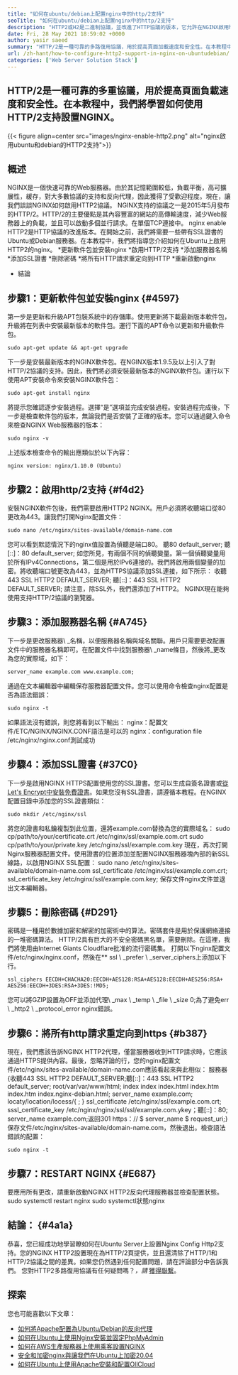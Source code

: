 ```yaml
---
title: "如何在ubuntu/debian上配置nginx中的http/2支持" 
seoTitle: "如何在ubuntu/debian上配置nginx中的http/2支持" 
description: "HTTP2或H2是二進制協議，並改進了HTTP協議的版本，它允許在NGINX啟用http2支持後提高站點頁面的速度" 
date: Fri, 28 May 2021 18:59:02 +0000
author: yasir saeed
summary: "HTTP/2是一種可靠的多路復用協議，用於提高頁面加載速度和安全性。在本教程中，我們將學習如何使用HTTP/2支持設置NGINX。" 
url: /zh-hant/how-to-configure-http2-support-in-nginx-on-ubuntudebian/
categories: ['Web Server Solution Stack']
---
```


## HTTP/2是一種可靠的多重協議，用於提高頁面負載速度和安全性。在本教程中，我們將學習如何使用HTTP/2支持設置NGINX。

{{< figure align=center src="images/nginx-enable-http2.png" alt="nginx啟用ubuntu和debian的HTTP2支持">}}


## **概述**
NGINX是一個快速可靠的Web服務器。由於其記憶範圍較低，負載平衡，高可擴展性，緩存，對大多數協議的支持和反向代理，因此獲得了受歡迎程度。現在，讓我們談談NGINX如何啟用HTTP2協議。
NGINX支持的協議之一是2015年5月發布的HTTP/2。HTTP/2的主要優點是其內容豐富的網站的高傳輸速度，減少Web服務器上的負載，並且可以啟動多個並行請求。在單個TCP連接中。 nginx enable HTTP2是HTTP協議的改進版本。在開始之前，我們將需要一些帶有SSL證書的Ubuntu或Debian服務器。在本教程中，我們將指導您介紹如何在Ubuntu上啟用HTTP2的nginx。
  *更新軟件包並安裝nginx
  *啟用HTTP/2支持
  *添加服務器名稱
  *添加SSL證書
  *刪除密碼
  *將所有HTTP請求重定向到HTTP
  *重新啟動nginx
  * 結論

## 步驟1：更新軟件包並安裝nginx   {#4597}
第一步是更新和升級APT包裝系統中的存儲庫。使用更新將下載最新版本軟件包，升級將在列表中安裝最新版本的軟件包。運行下面的APT命令以更新和升級軟件包。
```
sudo apt-get update && apt-get upgrade
```
下一步是安裝最新版本的NGINX軟件包。在NGINX版本1.9.5及以上引入了對HTTP/2協議的支持。因此，我們將必須安裝最新版本的NGINX軟件包。運行以下使用APT安裝命令來安裝NGINX軟件包：
```
sudo apt-get install nginx
```
將提示您確認逐步安裝過程。選擇“是”選項並完成安裝過程。安裝過程完成後，下一步是檢查軟件包的版本，無論我們是否安裝了正確的版本。您可以通過鍵入命令來檢查NGINX Web服務器的版本：
```
sudo nginx -v
```
上述版本檢查命令的輸出應類似於以下內容：
```
nginx version: nginx/1.10.0 (Ubuntu)
```

## 步驟2：啟用http/2支持 {#f4d2}
安裝NGINX軟件包後，我們需要啟用HTTP2 NGINX。用戶必須將收聽端口從80更改為443。讓我們打開Nginx配置文件：
```
sudo nano /etc/nginx/sites-available/domain-name.com
```
您可以看到默認情況下的nginx值設置為偵聽是端口80。
聽80 default_server;
聽[::]：80 default_server;
如您所見，有兩個不同的偵聽變量。第一個偵聽變量用於所有IPv4Connections，第二個是用於IPv6連接的。我們將啟用兩個變量的加密。將收聽端口號更改為443，並為HTTPS協議添加SSL連接，如下所示：
收聽443 SSL HTTP2 DEFAULT_SERVER;
聽[::]：443 SSL HTTP2 DEFAULT_SERVER;
請注意，除SSL外，我們還添加了HTTP2。 NGINX現在能夠使用支持HTTP/2協議的瀏覽器。

## 步驟3：添加服務器名稱 {#A745}
下一步是更改服務器\ _名稱，以便服務器名稱與域名關聯。用戶只需要更改配置文件中的服務器名稱即可。在配置文件中找到服務器\ _name條目，然後將_更改為您的實際域，如下：
```
server_name example.com www.example.com;
```
通過在文本編輯器中編輯保存服務器配置文件。您可以使用命令檢查nginx配置是否為語法錯誤：
```
sudo nginx -t
```
如果語法沒有錯誤，則您將看到以下輸出：
nginx：配置文件/ETC/NGINX/NGINX.CONF語法是可以的
nginx：configuration file /etc/nginx/nginx.conf測試成功

## 步驟4：添加SSL證書 {#37C0}
下一步是啟用NGINX HTTPS配置使用您的SSL證書。您可以生成自簽名證書或[從Let's Encrypt中安裝免費證書][1]。如果您沒有SSL證書，請遵循本教程。在NGINX配置目錄中添加您的SSL證書類似：
```
sudo mkdir /etc/nginx/ssl
```
將您的證書和私鑰複製到此位置，還將example.com替換為您的實際域名：
sudo cp/path/to/your/certificate.crt /etc/nginx/ssl/example.com.crt
sudo cp/path/to/your/private.key /etc/nginx/ssl/example.com.key
現在，再次打開Nginx服務器配置文件。使用證書的位置添加並配置NGINX服務器塊內部的新SSL線路，以啟用NGINX SSL配置：
sudo nano /etc/nginx/sites-available/domain-name.com
ssl_certificate /etc/nginx/ssl/example.com.crt;
ssl_certificate_key /etc/nginx/ssl/example.com.key;
保存文件nginx文件並退出文本編輯器。

## 步驟5：刪除密碼 {#D291}
密碼是一種用於數據加密和解密的加密術中的算法。密碼套件是用於保護網絡連接的一堆密碼算法。 HTTP/2具有巨大的不安全密碼黑名單，需要刪除。在這裡，我們將使用由Internet Giants Cloudflare批准的流行密碼集。
打開以下nginx配置文件/etc/nginx/nginx.conf，然後在** ssl \ _prefer \ _server_ciphers上添加以下行。
```
ssl_ciphers EECDH+CHACHA20:EECDH+AES128:RSA+AES128:EECDH+AES256:RSA+
AES256:EECDH+3DES:RSA+3DES:!MD5;
```
您可以將GZIP設置為OFF並添加代理\ _max \ _temp \ _file \ _size 0;為了避免err \ _http2 \ _protocol_error nginx錯誤。

## 步驟6：將所有http請求重定向到https   {#b387}
現在，我們應該告訴NGINX HTTP2代理，僅當服務器收到HTTP請求時，它應該通過HTTPS提供內容。最後，忽略評論的行，您的nginx配置文件/etc/nginx/sites-available/domain-name.com應該看起來與此相似：
服務器{收聽443 SSL HTTP2 DEFAULT_SERVER;聽[::]：443 SSL HTTP2 default_server; root/var/var/www/html; index index index.html index.htm index.htm index.nginx-debian.html; server_name example.com; locaty/location/locess/{ ; } ssl_certificate /etc/nginx/ssl/example.com.crt; sssl_certificate_key /etc/nginx/nginx/ssl/ssl/example.com.ykey；聽[::]：80; server_name example.com;返回301 https：// $ server_name $ request_uri;}
保存文件/etc/nginx/sites-available/domain-name.com，然後退出。檢查語法錯誤的配置：
```
sudo nginx -t
```

## 步驟7：RESTART NGINX   {#E687}
要應用所有更改，請重新啟動NGINX HTTP2反向代理服務器並檢查配置狀態。
sudo systemctl restart nginx
sudo systemctl狀態nginx

## **結論：**   {#4a1a}
恭喜，您已經成功地學習瞭如何在Ubuntu Server上設置Nginx Config Http2支持。您的NGINX HTTP2設置現在為HTTP/2頁提供，並且還清除了HTTP/1和HTTP/2協議之間的差異。如果您仍然遇到任何配置問題，請在評論部分中告訴我們。
您對HTTP2多路復用協議有任何疑問嗎？_，請_ [獲得聯繫][2]。

## 探索
您也可能喜歡以下文章：
  * [如何將Apache配置為Ubuntu/Debian的反向代理][3]
  * [如何][3][在Ubuntu上使用Nginx安裝並固定PhpMyAdmin][4]
  * [如何在AWS生產服務器上使用乘客設置NGINX][5]
  * [安全和加密nginx與讓我們在Ubuntu上加密20.04][1]
  * [如何在Ubuntu上使用Apache安裝和配置OllCloud][6]

  
[1]: https://blog.containerize.com/web-server-solution-stack/how-to-secure-nginx-with-letsencrypt-on-ubuntu-20-04/
[2]: mailto:yasir.saeed@aspose.com
[3]: https://blog.containerize.com/web-server-solution-stack/how-to-configure-apache-as-a-reverse-proxy-for-ubuntudebian/
[4]: https://blog.containerize.com/web-server-solution-stack/how-to-install-and-secure-phpmyadmin-with-nginx-on-ubuntu/
[5]: https://blog.containerize.com/web-server-solution-stack/how-to-setup-nginx-with-passenger-on-aws-production-server/
[6]: https://blog.containerize.com/backup-and-sync-software/how-to-install-and-configure-owncloud-with-apache-on-ubuntu/

